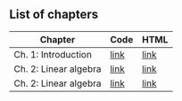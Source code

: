 ## List of chapters

<!--
https://stackoverflow.com/questions/24580042/github-markdown-are-macros-and-variables-possible
-->

[code]: https://github.com/probml/pyprobml/blob/master/chapters
[html]: https://htmlpreview.github.io/?https://github.com/probml/pyprobml/blob/master/chapters

[intro-code]: [code]/intro/README.md
[intro-html]: [html]/intro/index.html

[linalg-code]: https://github.com/probml/pyprobml/blob/master/chapters/linalg/README.md
[linalg-html]: https://htmlpreview.github.io/?https://github.com/probml/pyprobml/blob/master/chapters/linalg/index.html

|Chapter|Code|HTML|
|-------|----|----|
|Ch. 1: Introduction|[link][intro-code]|[link][intro-html]|
|Ch. 2: Linear algebra|[link][linalg-code]|[link][linalg-html]|
|Ch. 2: Linear algebra|[link](https://github.com/probml/pyprobml/blob/master/chapters/linalg/README.md)|[link](https://htmlpreview.github.io/?https://github.com/probml/pyprobml/blob/master/chapters/linalg/linalg.html)|


<!--
* [Ch. 1: Introduction](https://github.com/probml/pyprobml/blob/master/chapters/intro/README.md)
* [Ch. 2: Linear algebra](https://github.com/probml/pyprobml/blob/master/chapters/linalg/README.md)
-->